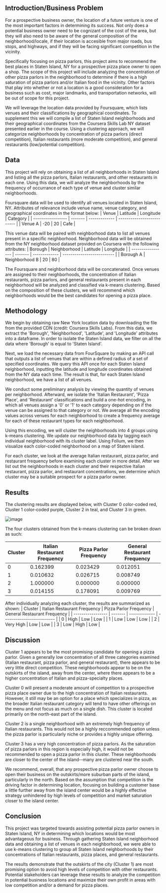 ## Introduction/Business Problem

For a prospective business owner, the location of a future venture is one of the most important factors in determining its success. Not only does a potential business owner need to be cognizant of the cost of the area, but they will also need to be aware of the general composition of the neighborhood/locale, if their location is accesible from major roads, bus stops, and highways, and if they will be facing significant competition in the vicinity. 

Specifically focusing on pizza parlors, this project aims to recommend the best places in Staten Island, NY for a prospective pizza place owner to open a shop. The scope of this project will include analyzing the concentration of other pizza parlors in the neighborhood to determine if there is a high saturation of pizza parlors and/or Italian food in the vicinity. Other factors that play into whether or not a location is a good consideration for a business such as cost, major landmarks, and transportation networks, will be out of scope for this project.

We will leverage the location data provided by Foursquare, which lists venues and their classifications by geographical coordinates. To supplement this we will compile a list of Staten Island neighborhoods and their geographical coordinates from the Coursera Skills Lab NY dataset presented earlier in the course. Using a clustering approach, we will categorize neighborhoods by concentration of pizza parlors (direct competition), Italian restaurants (more moderate competition), and general restaurants (low/potential competition).

## Data

This project will rely on obtaining a list of all neighborhoods in Staten Island and listing all the pizza parlors, Italian restaurants, and other restaurants in each one. Using this data, we will analyze the neighborhoods by the frequency of occurrance of each type of venue and cluster similar neighborhoods.

Foursquare data will be used to identify all venues located in Staten Island, NY. Attributes of relevance include venue name, venue category, and geographical coordinates in the format below:
| Venue | Latitude | Longitude   | Category         |
| ----------------- | ------- | ------------- | -------------------------- |
| Venue A        | -20     | 20 | Cafe |

This venue data will be paired with neighborhood data to list all venues present in a specific neighborhood. Neighborhood data will be obtained from the NY neighborhood dataset provided on Coursera with the following attributes:
| Borough | Neighborhood | Latitude   | Longitude         |
| ----------------- | ------- | ------------- | -------------------------- |
| Borough A        | Neighborhood B     | 20 | 80 |

The Foursquare and neighborhood data will be concatenated. Once venues are assigned to their neighborhoods, the concentration of Italian restaurants, pizza parlors, and general restaurants present in each neighborhood will be analyzed and classified via k-means clustering. Based on the composition of these clusters, we will recommend which neighborhoods would be the best candidates for opening a pizza place.

## Methodology

We begin by obtaining raw  New York location data by downloading the file from the provided CDN (credit: Coursera Skills Labs). From this data, we extract the 'Borough', 'Neighborhood', 'Latitude', and 'Longitude' attributes into a dataframe. In order to isolate the Staten Island data, we filter on all the data where 'Borough' is equal to 'Staten Island'.

Next, we load the necessary data from FourSquare by making an API call that outputs a list of venues that are within a defined radius of a set of specified coordinates. We query this API once for each Staten Island neighborhood, inputting the latitude and longitude coordinates obtained from the NY data each time. The result is that, for each Staten Island neighborhood, we have a list of all venues.

We conduct some preliminary analysis by viewing the quantity of venues per neighborhood. Afterward, we isolate the 'Italian Restaurant', 'Pizza Place', and 'Restaurant' classifications and build a one-hot encoding, in which all venues assign a '0' or '1' to each category depending on if the venue can be assigned to that category or not. We average all the encoding values across venues for each neighborhood to create a frequency average for each of these restaurant types for each neighborhood.

Using this encoding, we will cluster the neighborhoods into 4 groups using k-means clustering. We update our neighborhood data by tagging each individual neighborhood with its cluster label. Using Folium, we then visualize each color-coded neighborhood on a map of Staten island.

For each cluster, we look at the average Italian restaurant, pizza parlor, and restaurant frequency before examining each cluster in more detail. After we list out the neighborhoods in each cluster and their respective Italian restaurant, pizza parlor, and restaurant concentrations, we determine which cluster may be a suitable prospect for a pizza parlor owner.

## Results

The clustering results are displayed below, with Cluster 0 color-coded red, Cluster 1 color-coded purple, Cluster 2 in teal, and Cluster 3 in green.

![image](https://user-images.githubusercontent.com/25122350/125836724-339f294e-7014-42c2-9b33-b5dd66ef160e.png)

The four clusters obtained from the k-means clustering can be broken down as such:

| Cluster | Italian Restaurant Frequency | Pizza Parlor Frequency   | General Restaurant Frequency         |
| ----------------- | ------- | ------------- | -------------------------- |
0|	0.162399|	0.023429|	0.012051|
1	|0.010632	|0.026715	|0.008749|
2	|1.000000	|0.000000	|0.000000|
3	|0.014155|	0.178091	|0.009769|

After individually analyzing each cluster, the results are summarized as shown:
| Cluster | Italian Restaurant Frequency | Pizza Parlor Frequency   | General Restaurant Frequency         |
| ----------------- | ------- | ------------- | -------------------------- |
| 0        | High     | Low | Low |
| 1       | Low     | Low | Low |
| 2        | Very High     | Low | Low |
| 3        | Low     | High | Low |

## Discussion

Cluster 1 appears to be the most promising candidate for opening a pizza parlor. Given a generally low concentration of all three categories examined (Italian restaurant, pizza parlor, and general restaurant), there appears to be very little direct competition. These neighborhoods appear to be on the outskirts of the island, away from the center, where there appears to be a higher concentration of Italian and pizza-specialty places.

Cluster 0 will present a moderate amount of competition to a prospective pizza place owner due to the high concentration of Italian restaurants. However, it still may be an option for a place which specializes in pizza, as the broader Italian restaurant category will tend to have other offerings on the menu and not focus as much on a single dish. This cluster is located primarily on the north-east part of the island.

Cluster 2 is a single neighborhood with an extremely high frequency of Italian restaurants. This would not be a highly reccommended option unless the pizza parlor is particularly niche or provides a highly unique offering.

Cluster 3 has a very high concentration of pizza parlors. As the saturation of pizza parlors in this region is especially high, it would not be recommended to open a pizza parlor in this cluster. These neighborhoods are closer to the center of the island--many are clustered near the south.

We recommend, overall, that any prospective pizza parlor owner choose to open their business on the outskirts/more suburban parts of the island, particularly in the north. Based on the assumption that competition is the driving factor in determining location, focusing on building a customer base a little further away from the island center would be a highly effective strategy unhindered by high levels of competition and market saturation closer to the island center.

## Conclusion

This project was targeted towards assisting potential pizza parlor owners in Staten Island, NY in determining which locations would be most advantageous for business. Through gathering Staten Island neighborhood data and obtaining a list of venues in each neighborhood, we were able to use k-means clustering to group all Staten Island neighborhoods by their concentrations of Italian restaurants, pizza places, and general restaurants.

The results demonstrate that the outskirts of the city (Cluster 1) are most promising option to avoid high levels of competition with other restaurants. Potential stakeholders can leverage these results to analyze the competition in potential business locations and maximize their own profit in areas with low competition and/or a demand for pizza places.

